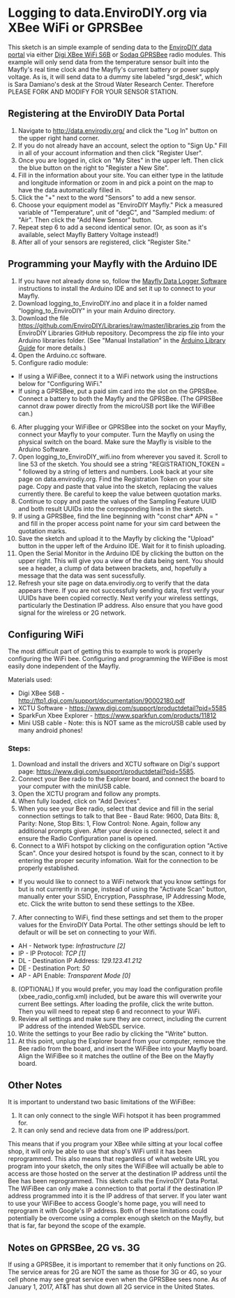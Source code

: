 # Logging to data.EnviroDIY.org via XBee WiFi or GPRSBee

This sketch is an simple example of sending data to the [EnviroDIY data portal](http://data.envirodiy.org/) via either [Digi XBee WiFi  S6B](https://www.digi.com/support/productdetail?pid=5585) or [Sodaq GPRSBee](https://shop.sodaq.com/en/gprsbee.html) radio modules.  This example will only send data from the temperature sensor built into the Mayfly's real time clock and the Mayfly's current battery or power supply voltage.  As is, it will send data to a dummy site labeled "srgd_desk", which is Sara Damiano's desk at the Stroud Water Research Center. Therefore PLEASE FORK AND MODIFY FOR YOUR SENSOR STATION.

## Registering at the EnviroDIY Data Portal

1. Navigate to http://data.envirodiy.org/ and click the "Log In" button on the upper right hand corner.
2. If you do not already have an account, select the option to "Sign Up."  Fill in all of your account information and then click "Register User".
3. Once you are logged in, click on "My Sites" in the upper left.  Then click the blue button on the right to "Register a New Site".
4. Fill in the information about your site.  You can either type in the latitude and longitude information or zoom in and pick a point on the map to have the data automatically filled in.
5. Click the "+" next to the word "Sensors" to add a new sensor.
6. Choose your equipment model as "EnviroDIY Mayfly."  Pick a measured variable of "Temperature", unit of "degC", and "Sampled medium: of "Air". Then click the "Add New Sensor" button.
7. Repeat step 6 to add a second identical senor.  (Or, as soon as it's available, select Mayfly Battery Voltage instead!)
8. After all of your sensors are registered, click "Register Site."


## Programming your Mayfly with the Arduino IDE
1. If you have not already done so, follow the [Mayfly Data Logger Software](https://envirodiy.org/mayfly/software/) instructions to install the Arduino IDE and set it up to connect to your Mayfly.
2. Download logging_to_EnviroDIY.ino and place it in a folder named "logging_to_EnviroDIY" in your main Arduino directory.
3. Download the file https://github.com/EnviroDIY/Libraries/raw/master/libraries.zip from the EnviroDIY Libraries GitHub repository.  Decompress the zip file into your Arduino libraries folder.  (See "Manual Installation" in the [Arduino Library Guide](https://www.arduino.cc/en/Guide/Libraries#toc5) for more details.)
4. Open the Arduino.cc software.
5. Configure radio module:
  * If using a WiFiBee, connect it to a WiFi network using the instructions below for "Configuring WiFi."  
  * If using a GPRSBee, put a paid sim card into the slot on the GPRSBee.  Connect a battery to both the Mayfly and the GPRSBee.  (The GPRSBee cannot draw power directly from the microUSB port like the WiFiBee can.)
6. After plugging your WiFiBee or GPRSBee into the socket on your Mayfly, connect your Mayfly to your computer. Turn the Mayfly on using the physical switch on the board.  Make sure the Mayfly is visible to the Arduino Software.
7. Open logging_to_EnviroDIY_wifi.ino from wherever you saved it.  Scroll to line 53 of the sketch.  You should see a string "REGISTRATION_TOKEN = " followed by a string of letters and numbers.  Look back at your site page on data.envirodiy.org.  Find the Registration Token on your site page.  Copy and paste that value into the sketch, replacing the values currently there.  Be careful to keep the value between quotation marks.
8.  Continue to copy and paste the values of the Sampling Feature UUID and both result UUIDs into the corresponding lines in the sketch.
9. If using a GPRSBee, find the line beginning with "const char* APN = " and fill in the proper access point name for your sim card between the quotation marks.
10.  Save the sketch and upload it to the Mayfly by clicking the "Upload" button in the upper left of the Arduino IDE.  Wait for it to finish uploading.
11. Open the Serial Monitor in the Arduino IDE by clicking the button on the upper right.  This will give you a view of the data being sent.  You should see a header, a clump of data between brackets, and, hopefully a message that the data was sent sucessfully.
12.  Refresh your site page on data.envirodiy.org to verify that the data appears there.  If you are not successfully sending data, first verify your UUIDs have been copied correctly.  Next verify your wireless settings, particularly the Destination IP address.  Also ensure that you have good signal for the wireless or 2G network.


## Configuring WiFi
The most difficult part of getting this to example to work is properly configuring the WiFi bee.  Configuring and programming the WiFiBee is most easily done independent of the Mayfly.

Materials used:

- Digi XBee S6B - http://ftp1.digi.com/support/documentation/90002180.pdf
- XCTU Software - https://www.digi.com/support/productdetail?pid=5585
- SparkFun Xbee Explorer - https://www.sparkfun.com/products/11812
- Mini USB cable - Note: this is NOT same as the microUSB cable used by many android phones!

### Steps:
1. Download and install the drivers and XCTU software on Digi's support page: https://www.digi.com/support/productdetail?pid=5585.
2. Connect your Bee radio to the Explorer board, and connect the board to your computer with the miniUSB cable.
3. Open the XCTU program and follow any prompts.
4. When fully loaded, click on "Add Devices".
5. When you see your Bee radio, select that device and fill in the serial connection settings to talk to that Bee - Baud Rate: 9600, Data Bits: 8, Parity: None, Stop Bits: 1, Flow Control: None. Again, follow any additional prompts given.  After your device is connected, select it and ensure the Radio Configuration panel is opened.
6. Connect to a WiFi hotspot by clicking on the configuration option "Active Scan".  Once your desired hotspot is found by the scan, connect to it by entering the proper security infomation.  Wait for the connection to be properly established.
- If you would like to connect to a WiFi network that you know settings for but is not currently in range, instead of using the "Activate Scan" button, manually enter your SSID, Encryption, Passphrase, IP Addressing Mode, etc.  Click the write button to send these settings to the XBee.
7. After connecting to WiFi, find these settings and set them to the proper values for the EnviroDIY Data Portal.  The other settings should be left to default or will be set on connecting to your Wifi.
  - AH - Network type: _Infrastructure [2]_
  - IP - IP Protocol: _TCP [1]_
  - DL - Destination IP Address: _129.123.41.212_
  - DE - Destination Port: _50_
  - AP - API Enable: _Transparent Mode [0]_
8. (OPTIONAL) If you would prefer, you may load the configuration profile (xbee_radio_config.xml) included, but be aware this will overwrite your current Bee settings.  After loading the profile, click the write button.  Then you will need to repeat step 6 and reconnect to your WiFi.
9. Review all settings and make sure they are correct, including the current IP address of the intended WebSDL service.
10. Write the settings to your Bee radio by clicking the "Write" button.
11. At this point, unplug the Explorer board from your computer, remove the Bee radio from the board, and insert the WiFiBee into your Mayfly board.  Align the WiFiBee so it matches the outline of the Bee on the Mayfly board.


## Other Notes
It is important to understand two basic limitations of the WiFiBee:

1. It can only connect to the single WiFi hotspot it has been programmed for.  
2. It can only send and recieve data from one IP address/port.

This means that if you program your XBee while sitting at your local coffee shop, it will only be able to use that shop's WiFi until it has been reprogrammed.  This also means that regardless of what website URL you program into your sketch, the only sites the WiFiBee will actually be able to access are those hosted on the server at the destination IP address until the Bee has been reprogrammed.  This sketch calls the EnviroDIY Data Portal.  The WiFiBee can only make a connection to that portal if the destination IP address programmed into it is the IP address of that server.  If you later want to use your WiFiBee to access Google's home page, you will need to reprogram it with Google's IP address.  Both of these limitations could potentially be overcome using a complex enough sketch on the Mayfly, but that is far, far beyond the scope of the example.

## Notes on GPRSBee, 2G vs. 3G
If using a GPRSBee, it is important to remember that it only functions on 2G.  The service areas for 2G are NOT the same as those for 3G or 4G, so your cell phone may see great service even when the GPRSBee sees none.  As of January 1, 2017, AT&T has shut down all 2G service in the United States.  
